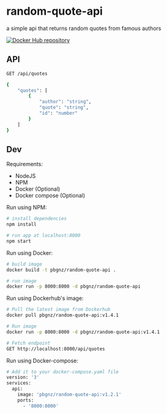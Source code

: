 # random-quote-api
a simple api that returns random quotes from famous authors   

[![Docker Hub repository](http://dockeri.co/image/pbgnz/random-quote-api)](https://registry.hub.docker.com/r/pbgnz/random-quote-api)

## API
```bash
GET /api/quotes
```

```bash
{
    "quotes": [
        {
            "author": "string",
            "quote": "string",
            "id": "number"
        }
    ]
}
```

## Dev

Requirements:
- NodeJS
- NPM
- Docker (Optional)
- Docker compose (Optional)

Run using NPM:
```bash
# install dependencies
npm install

# run app at localhost:8000
npm start
```

Run using Docker:
```bash
# build image
docker build -t pbgnz/random-quote-api .

# run image
docker run -p 8000:8000 -d pbgnz/random-quote-api
```

Run using Dockerhub's image:

```bash
# Pull the latest image from Dockerhub
docker pull pbgnz/random-quote-api:v1.4.1

# Run image
docker run -p 8000:8000 -d pbgnz/random-quote-api:v1.4.1

# Fetch endpoint
GET http://localhost:8000/api/quotes
```

Run using Docker-compose:

```bash
# Add it to your docker-compose.yaml file
version: '3'
services:
  api:
    image: 'pbgnz/random-quote-api:v1.2.1'
    ports:
      - '8000:8000'
```

